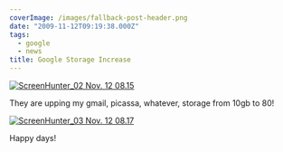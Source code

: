```yaml
---
coverImage: /images/fallback-post-header.png
date: "2009-11-12T09:19:38.000Z"
tags:
  - google
  - news
title: Google Storage Increase
---
```


[![ScreenHunter_02 Nov. 12 08.15](/wp-content/uploads/2009/11/ScreenHunter_02-Nov.-12-08.15.gif "ScreenHunter_02 Nov. 12 08.15")](/wp-content/uploads/2009/11/ScreenHunter_02-Nov.-12-08.15.gif)

They are upping my gmail, picassa, whatever, storage from 10gb to 80!

<!-- more -->

[![ScreenHunter_03 Nov. 12 08.17](/wp-content/uploads/2009/11/ScreenHunter_03-Nov.-12-08.17.gif "ScreenHunter_03 Nov. 12 08.17")](/wp-content/uploads/2009/11/ScreenHunter_03-Nov.-12-08.17.gif)

Happy days!
